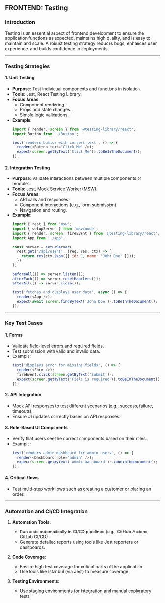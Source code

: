 ## FRONTEND: Testing

### Introduction

Testing is an essential aspect of frontend development to ensure the application functions as expected, maintains high quality, and is easy to maintain and scale. A robust testing strategy reduces bugs, enhances user experience, and builds confidence in deployments.

---

### Testing Strategies

#### 1. **Unit Testing**
- **Purpose**: Test individual components and functions in isolation.
- **Tools**: Jest, React Testing Library.
- **Focus Areas**:
  - Component rendering.
  - Props and state changes.
  - Simple logic validations.
- **Example**:
  ```javascript
  import { render, screen } from '@testing-library/react';
  import Button from './Button';

  test('renders button with correct text', () => {
    render(<Button text="Click Me" />);
    expect(screen.getByText('Click Me')).toBeInTheDocument();
  });
  ```

#### 2. **Integration Testing**
- **Purpose**: Validate interactions between multiple components or modules.
- **Tools**: Jest, Mock Service Worker (MSW).
- **Focus Areas**:
  - API calls and responses.
  - Component interactions (e.g., form submission).
  - Navigation and routing.
- **Example**:
  ```javascript
  import { rest } from 'msw';
  import { setupServer } from 'msw/node';
  import { render, screen, fireEvent } from '@testing-library/react';
  import App from './App';

  const server = setupServer(
    rest.get('/api/users', (req, res, ctx) => {
      return res(ctx.json([{ id: 1, name: 'John Doe' }]));
    })
  );

  beforeAll(() => server.listen());
  afterEach(() => server.resetHandlers());
  afterAll(() => server.close());

  test('fetches and displays user data', async () => {
    render(<App />);
    expect(await screen.findByText('John Doe')).toBeInTheDocument();
  });
  ```

---

### Key Test Cases

#### 1. **Forms**
- Validate field-level errors and required fields.
- Test submission with valid and invalid data.
- Example:
  ```javascript
  test('displays error for missing fields', () => {
    render(<Form />);
    fireEvent.click(screen.getByText('Submit'));
    expect(screen.getByText('Field is required')).toBeInTheDocument();
  });
  ```

#### 2. **API Integration**
- Mock API responses to test different scenarios (e.g., success, failure, timeouts).
- Ensure UI updates correctly based on API responses.

#### 3. **Role-Based UI Components**
- Verify that users see the correct components based on their roles.
- Example:
  ```javascript
  test('renders admin dashboard for admin users', () => {
    render(<Dashboard role="admin" />);
    expect(screen.getByText('Admin Dashboard')).toBeInTheDocument();
  });
  ```

#### 4. **Critical Flows**
- Test multi-step workflows such as creating a customer or placing an order.

---

### Automation and CI/CD Integration

1. **Automation Tools**:
   - Run tests automatically in CI/CD pipelines (e.g., GitHub Actions, GitLab CI/CD).
   - Generate detailed reports using tools like Jest reporters or dashboards.

2. **Code Coverage**:
   - Ensure high test coverage for critical parts of the application.
   - Use tools like Istanbul (via Jest) to measure coverage.

3. **Testing Environments**:
   - Use staging environments for integration and manual exploratory tests.